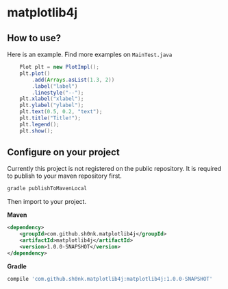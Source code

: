 # matplotlib4j

## How to use?

Here is an example. Find more examples on `MainTest.java`

```java
    Plot plt = new PlotImpl();
    plt.plot()
        .add(Arrays.asList(1.3, 2))
        .label("label")
        .linestyle("--");
    plt.xlabel("xlabel");
    plt.ylabel("ylabel");
    plt.text(0.5, 0.2, "text");
    plt.title("Title!");
    plt.legend();
    plt.show();
```

## Configure on your project

Currently this project is not registered on the public repository. It is required to publish to your maven repository first.

```bash
gradle publishToMavenLocal
```

Then import to your project.

**Maven**

```xml
<dependency>
    <groupId>com.github.sh0nk.matplotlib4j</groupId>
    <artifactId>matplotlib4j</artifactId>
    <version>1.0.0-SNAPSHOT</version>
</dependency>
```

**Gradle**

```groovy
compile 'com.github.sh0nk.matplotlib4j:matplotlib4j:1.0.0-SNAPSHOT'
```